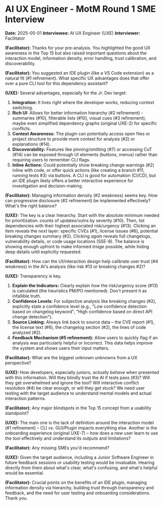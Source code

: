 # AI UX Engineer - MotM Round 1 SME Interview

**Date:** 2025-05-01
**Interviewee:** AI UX Engineer (UXE)
**Interviewer:** Facilitator

**(Facilitator):** Thanks for your pre-analysis. You highlighted the good UX awareness in the Top 15 but also raised important questions about the interaction model, information density, error handling, trust calibration, and discoverability.

**(Facilitator):** You suggested an IDE plugin (like a VS Code extension) as a natural fit (#1 refinement). What specific UX advantages does that offer over a pure CLI tool for this dependency assistant?

**(UXE):** Several advantages, especially for the Jr. Dev target: 
1.  **Integration:** It lives right where the developer works, reducing context switching. 
2.  **Rich UI:** Allows for better information hierarchy (#2 refinement) - summaries (#10), filterable lists (#10), visual cues (#3 refinement), maybe even simplified dependency graphs (original UXE-2) for specific conflicts.
3.  **Context Awareness:** The plugin can potentially access open files or project structure to provide more context for analysis (#2) or explanations (#14).
4.  **Discoverability:** Features like pinning/omitting (#7) or accessing CoT (#14) can be exposed through UI elements (buttons, menus) rather than requiring users to remember CLI flags.
5.  **Inline Actions:** Could potentially show breaking change warnings (#2) inline with code, or offer quick actions (like creating a branch #11, running tests #3) via buttons.
A CLI is good for automation (CI/CD), but an IDE plugin likely offers a better interactive experience for investigation and decision-making.

**(Facilitator):** Managing information density (#2 weakness) seems key. How can progressive disclosure (#2 refinement) be implemented effectively? What's the right balance?

**(UXE):** The key is a clear hierarchy. Start with the absolute minimum needed for prioritization: counts of updates/vulns by severity (#10). Then, list dependencies with their highest associated risk/urgency (#13). Clicking an item reveals the *next* layer: specific CVEs (#1), license issues (#6), potential breaking changes summary (#2). Clicking *again* reveals full changelogs, vulnerability details, or code usage locations (SSE-8). The balance is showing enough upfront to make informed *triage* possible, while hiding deep details until explicitly requested.

**(Facilitator):** How can the UI/interaction design help calibrate user trust (#4 weakness) in the AI's analysis (like risk #13 or breaking changes #2)?

**(UXE):** Transparency is key. 
1.  **Explain the Indicators:** Clearly explain *how* the risk/urgency score (#13) is calculated (the heuristics PM/PO mentioned). Don't present it as infallible truth.
2.  **Confidence Levels:** For subjective analysis like breaking changes (#2), explicitly state a confidence level (e.g., "Low confidence detection based on changelog keyword", "High confidence based on direct API change detection").
3.  **Source Linking:** Always link back to source data – the CVE report (#1), the license text (#6), the changelog section (#2), the lines of code analyzed (#2).
4.  **Feedback Mechanism (#5 refinement):** Allow users to quickly flag if an analysis was particularly helpful or incorrect. This data helps improve the system and shows users their input matters.

**(Facilitator):** What are the biggest unknown unknowns from a UX perspective?

**(UXE):** How developers, especially juniors, *actually behave* when presented with this information. Will they blindly trust the AI if tests pass (#3)? Will they get overwhelmed and ignore the tool? Will interactive conflict resolution (#4) be clear enough, or will they get stuck? We need user testing with the target audience to understand mental models and actual interaction patterns.

**(Facilitator):** Any major blindspots in the Top 15 concept from a usability standpoint?

**(UXE):** The main one is the lack of definition around the interaction model (#1 refinement) – CLI vs. GUI/Plugin impacts everything else. Another is the onboarding experience (original UXE-7) – how does a new user learn to use the tool effectively and understand its outputs and limitations?

**(Facilitator):** Any missing SMEs you'd recommend?

**(UXE):** Given the target audience, including a Junior Software Engineer in future feedback sessions or usability testing would be invaluable. Hearing directly from them about what's clear, what's confusing, and what's helpful would be essential.

**(Facilitator):** Crucial points on the benefits of an IDE plugin, managing information density via hierarchy, building trust through transparency and feedback, and the need for user testing and onboarding considerations. Thank you. 